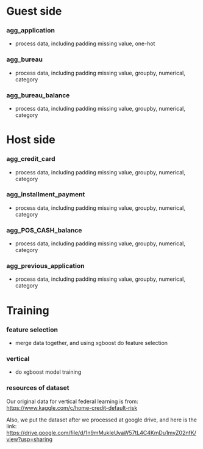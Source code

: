 Guest side
==
### agg_application

- process data, including padding missing value, one-hot

### agg_bureau

- process data, including padding missing value, groupby, numerical, category

### agg_bureau_balance
- process data, including padding missing value, groupby, numerical, category

Host side
==
### agg_credit_card
- process data, including padding missing value, groupby, numerical, category

### agg_installment_payment
- process data, including padding missing value, groupby, numerical, category

###  agg_POS_CASH_balance
- process data, including padding missing value, groupby, numerical, category

### agg_previous_application
- process data, including padding missing value, groupby, numerical, category

Training
==

###  feature selection
- merge data together, and using xgboost do feature selection

### vertical
- do xgboost model training

### resources of dataset
Our original data for vertical federal learning is from: https://www.kaggle.com/c/home-credit-default-risk

Also, we put the dataset after we processed at google drive, and here is the link: https://drive.google.com/file/d/1n9mMukIeUyaW57tL4C4KmDu1myZ02nfK/view?usp=sharing
